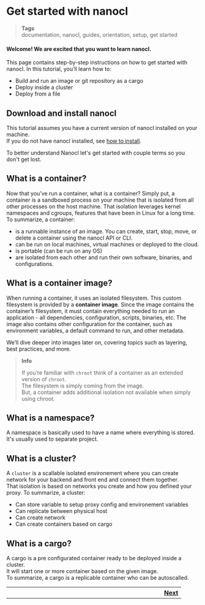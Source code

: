 <h1 id="nxtmdoc-meta-title">Get started with nanocl</h1>

<blockquote class="tags">
 <strong>Tags</strong>
 </br>
 <span id="nxtmdoc-meta-keywords">
  documentation, nanocl, guides, orientation, setup, get started
 </span>
</blockquote>

<h4>
Welcome! We are excited that you want to learn nanocl.
</h4>

<p id="nxtmdoc-meta-description">
This page contains step-by-step instructions on how to get started with nanocl.
In this tutorial, you’ll learn how to:

- Build and run an image or git repository as a cargo
- Deploy inside a cluster
- Deploy from a file
</p>

<h2>Download and install nanocl</h2>

This tutorial assumes you have a current version of nanocl installed on your
machine.</br> If you do not have nanocl installed, see
[how to install](./../../installation).

To better understand Nanocl let's get started with couple terms so you don't get lost.

<h2>What is a container?</h2>

Now that you’ve run a container, what is a container? Simply put, a container is
a sandboxed process on your machine that is isolated from all other processes on
the host machine. That isolation leverages kernel namespaces and cgroups,
features that have been in Linux for a long time. To summarize, a container:

- is a runnable instance of an image. You can create, start, stop, move, or
  delete a container using the nanocl API or CLI.
- can be run on local machines, virtual machines or deployed to the cloud.
- is portable (can be run on any OS)
- are isolated from each other and run their own software, binaries, and
  configurations.

<h2>What is a container image?</h2>

When running a container, it uses an isolated filesystem. This custom filesystem
is provided by a **container image**. Since the image contains the container’s
filesystem, it must contain everything needed to run an application - all
dependencies, configuration, scripts, binaries, etc. The image also contains
other configuration for the container, such as environment variables, a default
command to run, and other metadata.

We’ll dive deeper into images later on, covering topics such as layering, best
practices, and more.

<blockquote class="info">
 <strong>Info</strong>
 <p>If you’re familiar with <code class="plaintext">chroot</code> think of a
 container as an extended version of <code class="plaintext">chroot</code>.</br>
 The filesystem is simply coming from the image.</br>
 But, a container adds additional isolation not available when simply using chroot.</p>
</blockquote>

<h2>What is a namespace?</h2>

A namespace is basically used to have a name where everything is stored.
It's usually used to separate project.

<h2>What is a cluster?</h2>

A <code class="plaintext">cluster</code>
is a scallable isolated environement where you can create network for your backend and front end and connect them together.</br>
That isolation is based on networks you create and how you defined your proxy. To summarize, a cluster:

- Can store variable to setup proxy config and environement variables
- Can replicate between physical host
- Can create network
- Can create containers based on cargo

<h2> What is a cargo?</h2>

A cargo is a pre configurated container ready to be deployed inside a cluster.</br>
It will start one or more container based on the given image.</br>
To summarize, a cargo is a replicable container who can be autoscalled.

<table>
  <tr>
    <th align="right">
      <img class="nxtmdoc-delete" width="400" height="0">
      <a href="2.your-first-cargo.md">Next</a>
    </th>
  </tr>
</table>
